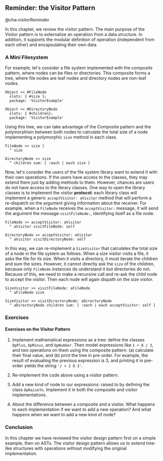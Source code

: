 ## Reminder: the Visitor Pattern 
@cha:visitorReminder

In this chapter, we review the visitor pattern.
The main purpose of the Visitor pattern is to externalize an operation from a data structure.
In addition, it supports the modular definition of operation (independent from each other) and encapsulating their own data.


### A Mini Filesystem


For example, let's consider a file system implemented with the composite pattern, where nodes can be files or directories.
This composite forms a tree, where file nodes are leaf nodes and directory nodes are non-leaf nodes.

```language=smalltalk
Object << #FileNode
  slots: { #size };
  package: 'VisitorExample'
```


```language=smalltalk
Object << #DirectoryNode
  slots: { #children};
  package: 'VisitorExample'
```


Using this tree, we can take advantage of the Composite pattern and the polymorphism between both nodes to calculate the total size of a node implementing a polymorphic `size` method in each class.

```language=smalltalk
FileNode >> size [
  ^ size

DirectoryNode >> size
  ^ children sum: [ :each | each size ]
```


Now, let's consider the users of the file system library want to extend it with their own operations.
If the users have access to the classes, they may extend them just by adding methods to them.
However, chances are users do not have access to the library classes.
One way to open the library classes is to implement the visitor **protocol**: each library class will implement a generic `acceptVisitor: aVisitor`  method that will perform a re-dispatch on the argument giving information about the receiver.
For example, when a `FileNode` receives the `acceptVisitor:` message, it will send the argument the message `visitFileNode:`, identifying itself as a file node.

```language=smalltalk
FileNode >> acceptVisitor: aVisitor
  ^ aVisitor visitFileNode: self

DirectoryNode >> acceptVisitor: aVisitor
  ^ aVisitor visitDirectoryNode: self
```


In this way, we can re-implement a `SizeVisitor` that calculates the total size of a node in the file system as follows.
When a size visitor visits a file, it asks the file for its size.
When it visits a directory, it must iterate the children and sum the sizes.
However, it cannot directly ask the `size` of the children, because only `FileNode` instances do understand it but directories do not. Because of this, we need to make a recursive call and re-ask the child node to accept the visitor.
Then each node will again dispath on the size visitor.


```language=smalltalk
SizeVisitor >> visitFileNode: aFileNode
  ^ aFileNode size

SizeVisitor >> visitDirectoryNode: aDirectoryNode
  ^ aDirectoryNode children sum: [ :each | each acceptVisitor: self ]
```


### Exercises


#### Exercises on the Visitor Pattern


1. Implement mathematical expressions as a tree: define the classes `OpPlus`, `OpMinus`, and `OpNumber`.
Then model expressions like `1 + 8 / 3`, and two operations on them using the composite pattern: (a) calculate their final value, and (b) print the tree in pre-order. For example, the result of evaluating the previous expression is 3, and printing it in pre-order yields the string `'/ + 1 8 3'`.


1. Re-implement the code above using a visitor pattern.


1. Add a new kind of node to our expressions: raised to by defining the class `OpRaiseTo`. Implement it in both the composite and visitor implementations.


1. About the difference between a composite and a visitor. What happens to each implementation if we want to add a new operation? And what happens when we want to add a new kind of node?

### Conclusion

In this chapter we have reviewed the visitor design pattern first on a simple example, then on ASTs.
The visitor design pattern allows us to extend tree-like structures with operations without modifying the original implementation. 